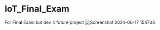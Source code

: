 # IoT_Final_Exam
For Final Exam but dev 4 future project
![Screenshot 2024-06-17 154733](https://github.com/NakiTomori/IoT_Final_Exam/assets/91220195/2b1ba89d-61dc-4ed0-a2ca-d67c71b5a0f6)
